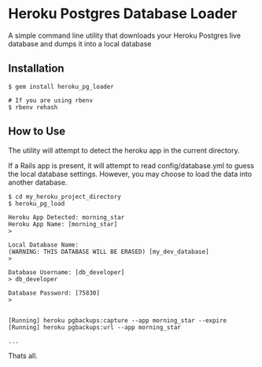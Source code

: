 Heroku Postgres Database Loader
==============

A simple command line utility that downloads your Heroku Postgres live database and dumps it into a local database


## Installation

    $ gem install heroku_pg_loader

    # If you are using rbenv
    $ rbenv rehash


## How to Use

The utility will attempt to detect the heroku app in the current directory.

If a Rails app is present, it will attempt to read config/database.yml to guess the local database settings. However, you may choose to load the data into another database.

    $ cd my_heroku_project_directory
    $ heroku_pg_load

    Heroku App Detected: morning_star
    Heroku App Name: [morning_star]
    >

    Local Database Name:
    (WARNING: THIS DATABASE WILL BE ERASED) [my_dev_database]
    >

    Database Username: [db_developer]
    > db_developer

    Database Password: [75830]
    > 


    [Running] heroku pgbackups:capture --app morning_star --expire
    [Running] heroku pgbackups:url --app morning_star

    ...

Thats all.